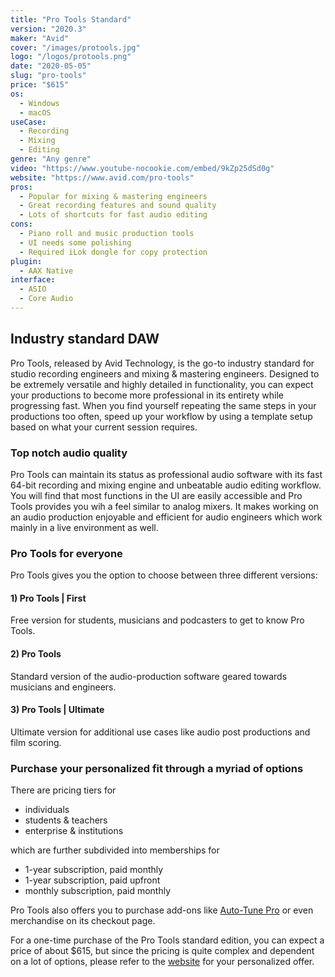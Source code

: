 ```yaml
---
title: "Pro Tools Standard"
version: "2020.3"
maker: "Avid"
cover: "/images/protools.jpg"
logo: "/logos/protools.png"
date: "2020-05-05"
slug: "pro-tools"
price: "$615"
os:
  - Windows
  - macOS
useCase:
  - Recording
  - Mixing
  - Editing
genre: "Any genre"
video: "https://www.youtube-nocookie.com/embed/9kZp25dSd0g"
website: "https://www.avid.com/pro-tools"
pros:
  - Popular for mixing & mastering engineers
  - Great recording features and sound quality
  - Lots of shortcuts for fast audio editing
cons:
  - Piano roll and music production tools
  - UI needs some polishing
  - Required iLok dongle for copy protection
plugin:
  - AAX Native
interface:
  - ASIO
  - Core Audio
---
```


## Industry standard DAW

Pro Tools, released by Avid Technology, is the go-to industry standard for studio recording engineers and mixing & mastering engineers. Designed to be extremely versatile and highly detailed in functionality, you can expect your productions to become more professional in its
entirety while progressing fast. When you find yourself repeating the same steps in your productions too often, speed up your workflow by using a template setup based on what your current session requires.

### Top notch audio quality

Pro Tools can maintain its status as professional audio software with its fast 64-bit recording and mixing engine and unbeatable audio editing workflow.
You will find that most functions in the UI are easily accessible and Pro Tools provides you wih a feel similar to analog mixers. It makes working on an audio production enjoyable and efficient for audio engineers which work mainly in a live environment as well.

### Pro Tools for everyone

Pro Tools gives you the option to choose between three different versions:

#### 1) Pro Tools | First

Free version for students, musicians and podcasters to get to know Pro Tools.

#### 2) Pro Tools

Standard version of the audio-production software geared towards musicians and engineers.

#### 3) Pro Tools | Ultimate

Ultimate version for additional use cases like audio post productions and film scoring.

### Purchase your personalized fit through a myriad of options

There are pricing tiers for

- individuals
- students & teachers
- enterprise & institutions

which are further subdivided into memberships for

- 1-year subscription, paid monthly
- 1-year subscription, paid upfront
- monthly subscription, paid monthly

Pro Tools also offers you to purchase add-ons like [Auto-Tune Pro](https://www.antarestech.com/product/auto-tune-pro/) or even merchandise on its checkout page.

For a one-time purchase of the Pro Tools standard edition, you can expect a price of about \$615, but since the pricing is quite complex and dependent on a lot of options, please refer to the [website](https://www.avid.com/pro-tools) for your personalized offer.
